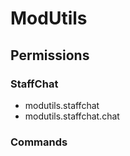 # ModUtils
## Permissions
### StaffChat
- modutils.staffchat
- modutils.staffchat.chat
### Commands
